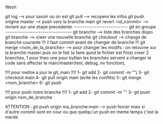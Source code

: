 Wesh

git log --> pour savoir ou on est
git pull --> recupere les infos
git push origine master --> push vers la branche main
git revert <id_commit> --> revient sur une etape precedente
---------------------------- git en groupe ----------------------------------
git branche --> liste des branches dispo
git branche <name> --> creer une nouvelle branche
git checkout <name> --> change de branche courante
!!! il faut commit avant de changer de branche !!!
git merge <nom_de_la_branche> --> pour changer les modifs : on retourne sur la branche master puis on le fait
(a faire qund le fichier est finis)
creer 2 branches, 1 pour theo une pour kyllian
les branches servent a changer le code sans affecter le main/master(test, debug, nv fonction),

!!!! pour mettre a jour le git_main !!!!
1- git add
2- git commit -m ""j
3- git checkout main
4- git pull origin main (evite les conflits)
5- git merge <nom_branche>
6- git push

!!!! pour push notre branche !!!!
1- git add
2- git commit -m ""
3- git push origin nom_de_branche

ATTENTION : 
git push origin ma_branche:main --> push forcer mais si d'autre commit sont en cour ou que quelqu'un push en meme temps c'est la merde
